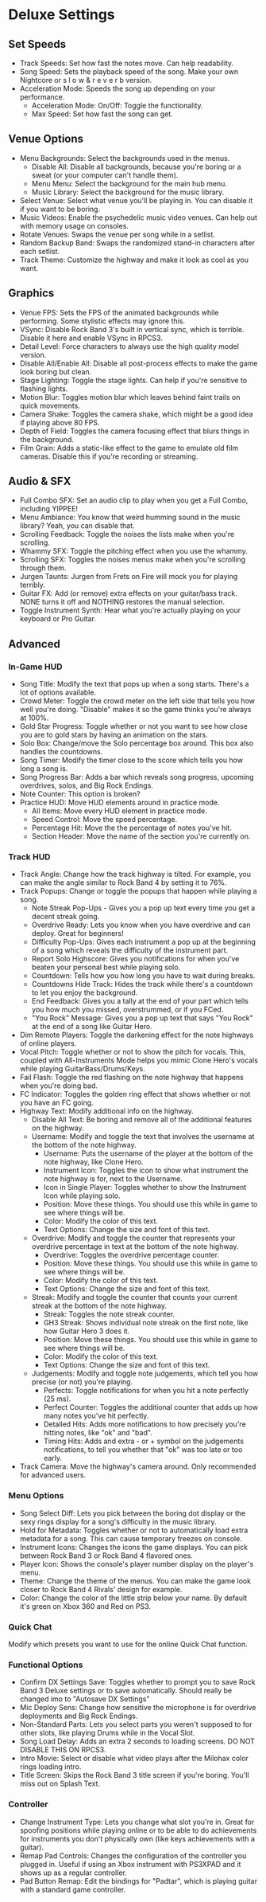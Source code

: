 # Deluxe Settings
## Set Speeds
* Track Speeds: Set how fast the notes move. Can help readability.
* Song Speed: Sets the playback speed of the song. Make your own Nightcore or s l o w  &  r e v e r b version.
* Acceleration Mode: Speeds the song up depending on your performance.
	* Acceleration Mode: On/Off: Toggle the functionality.
	* Max Speed: Set how fast the song can get.
## Venue Options
* Menu Backgrounds: Select the backgrounds used in the menus.
	* Disable All: Disable all backgrounds, because you're boring or a sweat (or your computer can't handle them).
	* Menu Menu: Select the background for the main hub menu.
	* Music Library: Select the background for the music library.
* Select Venue: Select what venue you'll be playing in. You can disable it if you want to be boring.
* Music Videos: Enable the psychedelic music video venues. Can help out with memory usage on consoles.
* Rotate Venues: Swaps the venue per song while in a setlist.
* Random Backup Band: Swaps the randomized stand-in characters after each setlist.
* Track Theme: Customize the highway and make it look as cool as you want.
## Graphics
* Venue FPS: Sets the FPS of the animated backgrounds while performing. Some stylistic effects may ignore this.
* VSync: Disable Rock Band 3's built in vertical sync, which is terrible. Disable it here and enable VSync in RPCS3.
* Detail Level: Force characters to always use the high quality model version.
* Disable All/Enable All: Disable all post-process effects to make the game look boring but clean.
* Stage Lighting: Toggle the stage lights. Can help if you're sensitive to flashing lights.
* Motion Blur: Toggles motion blur which leaves behind faint trails on quick movements.
* Camera Shake: Toggles the camera shake, which might be a good idea if playing above 80 FPS.
* Depth of Field: Toggles the camera focusing effect that blurs things in the background.
* Film Grain: Adds a static-like effect to the game to emulate old film cameras. Disable this if you're recording or streaming.
## Audio & SFX
* Full Combo SFX: Set an audio clip to play when you get a Full Combo, including YIPPEE!
* Menu Ambiance: You know that weird humming sound in the music library? Yeah, you can disable that.
* Scrolling Feedback: Toggle the noises the lists make when you're scrolling.
* Whammy SFX: Toggle the pitching effect when you use the whammy.
* Scrolling SFX: Toggles the noises menus make when you're scrolling through them.
* Jurgen Taunts: Jurgen from Frets on Fire will mock you for playing terribly.
* Guitar FX: Add (or remove) extra effects on your guitar/bass track. NONE turns it off and NOTHING restores the manual selection.
* Toggle Instrument Synth: Hear what you're actually playing on your keyboard or Pro Guitar.
## Advanced
### In-Game HUD
* Song Title: Modify the text that pops up when a song starts. There's a lot of options available.
* Crowd Meter: Toggle the crowd meter on the left side that tells you how well you're doing. "Disable" makes it so the game thinks you're always at 100%.
* Gold Star Progress: Toggle whether or not you want to see how close you are to gold stars by having an animation on the stars.
* Solo Box: Change/move the Solo percentage box around. This box also handles the countdowns.
* Song Timer: Modify the timer close to the score which tells you how long a song is.
* Song Progress Bar: Adds a bar which reveals song progress, upcoming overdrives, solos, and Big Rock Endings.
* Note Counter: This option is broken?
* Practice HUD: Move HUD elements around in practice mode.
	* All Items: Move every HUD element in practice mode.
	* Speed Control: Move the speed percentage.
	* Percentage Hit: Move the the percentage of notes you've hit.
	* Section Header: Move the name of the section you're currently on.
### Track HUD
* Track Angle: Change how the track highway is tilted. For example, you can make the angle similar to Rock Band 4 by setting it to 76%.
* Track Popups: Change or toggle the popups that happen while playing a song.
	* Note Streak Pop-Ups - Gives you a pop up text every time you get a decent streak going.
	* Overdrive Ready: Lets you know when you have overdrive and can deploy. Great for beginners!
	* Difficulty Pop-Ups: Gives each instrument a pop up at the beginning of a song which reveals the difficulty of the instrument part.
	* Report Solo Highscore: Gives you notifications for when you've beaten your personal best while playing solo.
	* Countdown: Tells how you how long you have to wait during breaks.
	* Countdowns Hide Track: Hides the track while there's a countdown to let you enjoy the background.
	* End Feedback: Gives you a tally at the end of your part which tells you how much you missed, overstrummed, or if you FCed.
	* "You Rock" Message: Gives you a pop up text that says "You Rock" at the end of a song like Guitar Hero.
* Dim Remote Players: Toggle the darkening effect for the note highways of online players.
* Vocal Pitch: Toggle whether or not to show the pitch for vocals. This, coupled with All-Instruments Mode helps you mimic Clone Hero's vocals while playing GuitarBass/Drums/Keys.
* Fail Flash: Toggle the red flashing on the note highway that happens when you're doing bad.
* FC Indicator: Toggles the golden ring effect that shows whether or not you have an FC going.
* Highway Text: Modify additional info on the highway.
	* Disable All Text: Be boring and remove all of the additional features on the highway.
	* Username: Modify and toggle the text that involves the username at the bottom of the note highway.
		* Username: Puts the username of the player at the bottom of the note highway, like Clone Hero.
		* Instrument Icon: Toggles the icon to show what instrument the note highway is for, next to the Username.
		* Icon in Single Player: Toggles whether to show the Instrument Icon while playing solo.
		* Position: Move these things. You should use this while in game to see where things will be.
		* Color: Modify the color of this text.
		* Text Options: Change the size and font of this text.
	* Overdrive: Modify and toggle the counter that represents your overdrive percentage in text at the bottom of the note highway.
		* Overdrive: Toggles the overdrive percentage counter.
		* Position: Move these things. You should use this while in game to see where things will be.
		* Color: Modify the color of this text.
		* Text Options: Change the size and font of this text.
	* Streak: Modify and toggle the counter that counts your current streak at the bottom of the note highway.
		* Streak: Toggles the note streak counter.
		* GH3 Streak: Shows individual note streak on the first note, like how Guitar Hero 3 does it.
		* Position: Move these things. You should use this while in game to see where things will be.
		* Color: Modify the color of this text.
		* Text Options: Change the size and font of this text.
	* Judgements: Modify and toggle note judgements, which tell you how precise (or not) you're playing.
		* Perfects: Toggle notifications for when you hit a note perfectly (25 ms).
		* Perfect Counter: Toggles the additional counter that adds up how many notes you've hit perfectly.
		* Detailed Hits: Adds more notifications to how precisely you're hitting notes, like "ok" and "bad".
		* Timing Hits: Adds and extra - or + symbol on the judgements notifications, to tell you whether that "ok" was too late or too early.
* Track Camera: Move the highway's camera around. Only recommended for advanced users.
### Menu Options
* Song Select Diff: Lets you pick between the boring dot display or the sexy rings display for a song's difficulty in the music library.
* Hold for Metadata: Toggles whether or not to automatically load extra metadata for a song. This can cause temporary freezes on console.
* Instrument Icons: Changes the icons the game displays. You can pick between Rock Band 3 or Rock Band 4 flavored ones.
* Player Icon: Shows the console's player number display on the player's menu.
* Theme: Change the theme of the menus. You can make the game look closer to Rock Band 4 Rivals' design for example.
* Color: Change the color of the little strip below your name. By default it's green on Xbox 360 and Red on PS3.
### Quick Chat
Modify which presets you want to use for the online Quick Chat function.
### Functional Options
* Confirm DX Settings Save: Toggles whether to prompt you to save Rock Band 3 Deluxe settings or to save automatically. Should really be changed imo to "Autosave DX Settings"
* Mic Deploy Sens: Change how sensitive the microphone is for overdrive deployments and Big Rock Endings.
* Non-Standard Parts: Lets you select parts you weren't supposed to for other slots, like playing Drums while in the Vocal Slot.
* Song Load Delay: Adds an extra 2 seconds to loading screens. DO NOT DISABLE THIS ON RPCS3.
* Intro Movie: Select or disable what video plays after the Milohax color rings loading intro.
* Title Screen: Skips the Rock Band 3 title screen if you're boring. You'll miss out on Splash Text.
### Controller
* Change Instrument Type: Lets you change what slot you're in. Great for spoofing positions while playing online or to be able to do achievements for instruments you don't physically own (like keys achievements with a guitar).
* Remap Pad Controls: Changes the configuration of the controller you plugged in. Useful if using an Xbox instrument with PS3XPAD and it shows up as a regular controller.
* Pad Button Remap: Edit the bindings for "Padtar", which is playing guitar with a standard game controller.